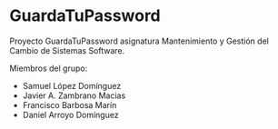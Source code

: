 # GuardaTuPassword
Proyecto GuardaTuPassword asignatura Mantenimiento y Gestión del Cambio de Sistemas Software.

Miembros del grupo:

- Samuel López Domínguez
- Javier A. Zambrano Macias
- Francisco Barbosa Marín
- Daniel Arroyo Domínguez
